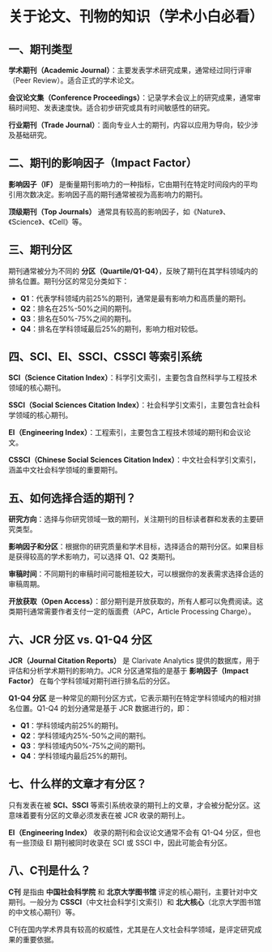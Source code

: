 # 关于论文、刊物的知识（学术小白必看）

## 一、期刊类型

**学术期刊（Academic Journal）**：主要发表学术研究成果，通常经过同行评审（Peer Review）。适合正式的学术论文。

**会议论文集（Conference Proceedings）**：记录学术会议上的研究成果，通常审稿时间短、发表速度快。适合初步研究或具有时间敏感性的研究。

**行业期刊（Trade Journal）**：面向专业人士的期刊，内容以应用为导向，较少涉及基础研究。

## 二、期刊的影响因子（Impact Factor）

**影响因子（IF）** 是衡量期刊影响力的一种指标，它由期刊在特定时间段内的平均引用次数决定。影响因子高的期刊通常被视为高影响力的期刊。

**顶级期刊（Top Journals）** 通常具有较高的影响因子，如《Nature》、《Science》、《Cell》等。

## 三、期刊分区

期刊通常被分为不同的 **分区（Quartile/Q1-Q4）**，反映了期刊在其学科领域内的排名位置。期刊分区的常见分类如下：

- **Q1**：代表学科领域内前25%的期刊，通常是最有影响力和高质量的期刊。
- **Q2**：排名在25%-50%之间的期刊。
- **Q3**：排名在50%-75%之间的期刊。
- **Q4**：排名在学科领域最后25%的期刊，影响力相对较低。

## 四、SCI、EI、SSCI、CSSCI 等索引系统

**SCI（Science Citation Index）**：科学引文索引，主要包含自然科学与工程技术领域的核心期刊。

**SSCI（Social Sciences Citation Index）**：社会科学引文索引，主要包含社会科学领域的核心期刊。

**EI（Engineering Index）**：工程索引，主要包含工程技术领域的期刊和会议论文。

**CSSCI（Chinese Social Sciences Citation Index）**：中文社会科学引文索引，涵盖中文社会科学领域的重要期刊。

## 五、如何选择合适的期刊？

**研究方向**：选择与你研究领域一致的期刊，关注期刊的目标读者群和发表的主要研究类型。

**影响因子和分区**：根据你的研究质量和学术目标，选择适合的期刊分区。如果目标是获得较高的学术影响力，可以选择 Q1、Q2 类期刊。

**审稿时间**：不同期刊的审稿时间可能相差较大，可以根据你的发表需求选择合适的审稿周期。

**开放获取（Open Access）**：部分期刊是开放获取的，所有人都可以免费阅读。这类期刊通常需要作者支付一定的版面费（APC，Article Processing Charge）。

## 六、JCR 分区 vs. Q1-Q4 分区

**JCR（Journal Citation Reports）** 是 Clarivate Analytics 提供的数据库，用于评估和分析学术期刊的影响力。JCR 分区通常指的是基于 **影响因子（Impact Factor）** 在每个学科领域对期刊进行排名后的分区。

**Q1-Q4 分区** 是一种常见的期刊分区方式，它表示期刊在特定学科领域内的相对排名位置。Q1-Q4 的划分通常是基于 JCR 数据进行的，即：

- **Q1**：学科领域内前25%的期刊。
- **Q2**：学科领域内25%-50%之间的期刊。
- **Q3**：学科领域内50%-75%之间的期刊。
- **Q4**：学科领域内最后25%的期刊。

## 七、什么样的文章才有分区？

只有发表在被 **SCI、SSCI** 等索引系统收录的期刊上的文章，才会被分配分区。这意味着要有分区的文章必须发表在被 JCR 收录的期刊上。

**EI（Engineering Index）** 收录的期刊和会议论文通常不会有 Q1-Q4 分区，但也有一些顶级 EI 期刊被同时收录在 SCI 或 SSCI 中，因此可能会有分区。

## 八、C刊是什么？

**C刊** 是指由 **中国社会科学院** 和 **北京大学图书馆** 评定的核心期刊，主要针对中文期刊。一般分为 **CSSCI**（中文社会科学引文索引）和 **北大核心**（北京大学图书馆的中文核心期刊）等。

C刊在国内学术界具有较高的权威性，尤其是在人文社会科学领域，是评定研究成果的重要依据。
